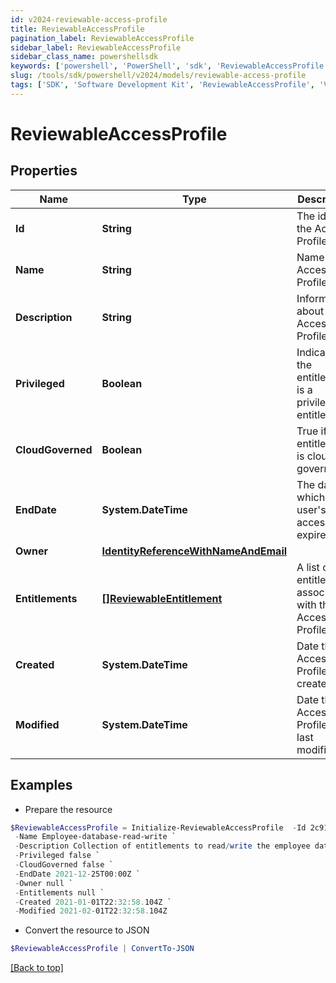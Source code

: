 ```yaml
---
id: v2024-reviewable-access-profile
title: ReviewableAccessProfile
pagination_label: ReviewableAccessProfile
sidebar_label: ReviewableAccessProfile
sidebar_class_name: powershellsdk
keywords: ['powershell', 'PowerShell', 'sdk', 'ReviewableAccessProfile', 'V2024ReviewableAccessProfile'] 
slug: /tools/sdk/powershell/v2024/models/reviewable-access-profile
tags: ['SDK', 'Software Development Kit', 'ReviewableAccessProfile', 'V2024ReviewableAccessProfile']
---
```



# ReviewableAccessProfile

## Properties

Name | Type | Description | Notes
------------ | ------------- | ------------- | -------------
**Id** | **String** | The id of the Access Profile | [optional] 
**Name** | **String** | Name of the Access Profile | [optional] 
**Description** | **String** | Information about the Access Profile | [optional] 
**Privileged** | **Boolean** | Indicates if the entitlement is a privileged entitlement | [optional] 
**CloudGoverned** | **Boolean** | True if the entitlement is cloud governed | [optional] 
**EndDate** | **System.DateTime** | The date at which a user's access expires | [optional] 
**Owner** | [**IdentityReferenceWithNameAndEmail**](identity-reference-with-name-and-email) |  | [optional] 
**Entitlements** | [**[]ReviewableEntitlement**](reviewable-entitlement) | A list of entitlements associated with this Access Profile | [optional] 
**Created** | **System.DateTime** | Date the Access Profile was created. | [optional] 
**Modified** | **System.DateTime** | Date the Access Profile was last modified. | [optional] 

## Examples

- Prepare the resource
```powershell
$ReviewableAccessProfile = Initialize-ReviewableAccessProfile  -Id 2c91808a7190d06e01719938fcd20792 `
 -Name Employee-database-read-write `
 -Description Collection of entitlements to read/write the employee database `
 -Privileged false `
 -CloudGoverned false `
 -EndDate 2021-12-25T00:00Z `
 -Owner null `
 -Entitlements null `
 -Created 2021-01-01T22:32:58.104Z `
 -Modified 2021-02-01T22:32:58.104Z
```

- Convert the resource to JSON
```powershell
$ReviewableAccessProfile | ConvertTo-JSON
```


[[Back to top]](#) 

